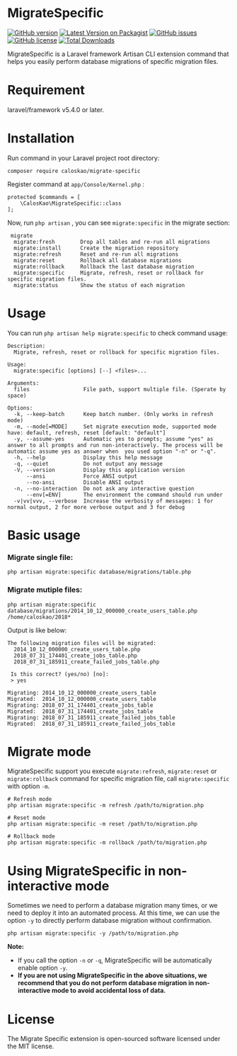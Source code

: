 # MigrateSpecific

[![GitHub version](https://badge.fury.io/gh/caloskao%2Fmigrate-specific.svg)](https://badge.fury.io/gh/caloskao%2Fmigrate-specific)
[![Latest Version on Packagist](https://img.shields.io/packagist/v/caloskao/migrate-specific.svg)](https://packagist.org/packages/caloskao/migrate-specific)
[![GitHub issues](https://img.shields.io/github/issues/caloskao/migrate-specific.svg)](https://github.com/caloskao/migrate-specific/issues)
[![GitHub license](https://img.shields.io/github/license/caloskao/migrate-specific.svg)](https://github.com/caloskao/migrate-specific/blob/master/LICENSE)
[![Total Downloads](https://img.shields.io/packagist/dt/caloskao/migrate-specific.svg)](https://packagist.org/packages/caloskao/migrate-specific)

MigrateSpecific is a Laravel framework Artisan CLI extension command that helps you easily perform database migrations of specific migration files.

# Requirement
laravel/framework v5.4.0 or later.

# Installation

Run command in your Laravel project root directory:

```
composer require caloskao/migrate-specific
```

Register command at `app/Console/Kernel.php` :

```
protected $commands = [
    \CalosKao\MigrateSpecific::class
];
```

Now, run `php artisan` , you can see `migrate:specific` in the migrate section:

```
 migrate
  migrate:fresh        Drop all tables and re-run all migrations
  migrate:install      Create the migration repository
  migrate:refresh      Reset and re-run all migrations
  migrate:reset        Rollback all database migrations
  migrate:rollback     Rollback the last database migration
  migrate:specific     Migrate, refresh, reset or rollback for specific migration files.
  migrate:status       Show the status of each migration
```

# Usage

You can run `php artisan help migrate:specific` to check command usage:

```
Description:
  Migrate, refresh, reset or rollback for specific migration files.

Usage:
  migrate:specific [options] [--] <files>...

Arguments:
  files                 File path, support multiple file. (Sperate by space)

Options:
  -k, --keep-batch      Keep batch number. (Only works in refresh mode)
  -m, --mode[=MODE]     Set migrate execution mode, supported mode have: default, refresh, reset [default: "default"]
  -y, --assume-yes      Automatic yes to prompts; assume "yes" as answer to all prompts and run non-interactively. The process will be automatic assume yes as answer when  you used option "-n" or "-q".
  -h, --help            Display this help message
  -q, --quiet           Do not output any message
  -V, --version         Display this application version
      --ansi            Force ANSI output
      --no-ansi         Disable ANSI output
  -n, --no-interaction  Do not ask any interactive question
      --env[=ENV]       The environment the command should run under
  -v|vv|vvv, --verbose  Increase the verbosity of messages: 1 for normal output, 2 for more verbose output and 3 for debug
```

# Basic usage

### Migrate single file:

```
php artisan migrate:specific database/migrations/table.php
```

### Migrate mutiple files:

```
php artisan migrate:specific database/migrations/2014_10_12_000000_create_users_table.php /home/caloskao/2018*
```

Output is like below:

```
The following migration files will be migrated:
  2014_10_12_000000_create_users_table.php
  2018_07_31_174401_create_jobs_table.php
  2018_07_31_185911_create_failed_jobs_table.php

 Is this correct? (yes/no) [no]:
 > yes

Migrating: 2014_10_12_000000_create_users_table
Migrated:  2014_10_12_000000_create_users_table
Migrating: 2018_07_31_174401_create_jobs_table
Migrated:  2018_07_31_174401_create_jobs_table
Migrating: 2018_07_31_185911_create_failed_jobs_table
Migrated:  2018_07_31_185911_create_failed_jobs_table
```

# Migrate mode

MigrateSpecific support you execute `migrate:refresh`, `migrate:reset` or `migrate:rollback` command for specific migration file, call `migrate:specific` with option `-m`.

```
# Refresh mode
php artisan migrate:specific -m refresh /path/to/migration.php

# Reset mode
php artisan migrate:specific -m reset /path/to/migration.php

# Rollback mode
php artisan migrate:specific -m rollback /path/to/migration.php
```

# Using MigrateSpecific in non-interactive mode

Sometimes we need to perform a database migration many times, or we need to deploy it into an automated process. At this time, we can use the option `-y` to directly perform database migration without confirmation.

```
php artisan migrate:specific -y /path/to/migration.php
```

**Note:**

 * If you call the option `-n` or `-q`, MigrateSpecific will be automatically enable option `-y`.
 * **If you are not using MigrateSpecific in the above situations, we recommend that you do not perform database migration in non-interactive mode to avoid accidental loss of data.**

# License
The Migrate Specific extension is open-sourced software licensed under the MIT license.
